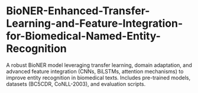 # BioNER-Enhanced-Transfer-Learning-and-Feature-Integration-for-Biomedical-Named-Entity-Recognition
A robust BioNER model leveraging transfer learning, domain adaptation, and advanced feature integration (CNNs, BiLSTMs, attention mechanisms) to improve entity recognition in biomedical texts. Includes pre-trained models, datasets (BC5CDR, CoNLL-2003), and evaluation scripts.
